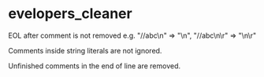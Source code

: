 # evelopers_cleaner

EOL after comment is not removed e.g. "//abc\n" => "\n", "//abc\n\r" => "\n\r"

Comments inside string literals are not ignored.

Unfinished comments in the end of line are removed.
